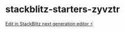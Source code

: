 # stackblitz-starters-zyvztr

[Edit in StackBlitz next generation editor ⚡️](https://stackblitz.com/~/github.com/RavitejaUppulapu/stackblitz-starters-zyvztr)